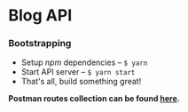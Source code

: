 # Blog API

### Bootstrapping

- Setup *npm* dependencies – `$ yarn`
- Start API server – `$ yarn start`
- That's all, build something great!

**Postman routes collection can be found [here](https://www.getpostman.com/collections/8fd9a38f54dfb97ed380).**

